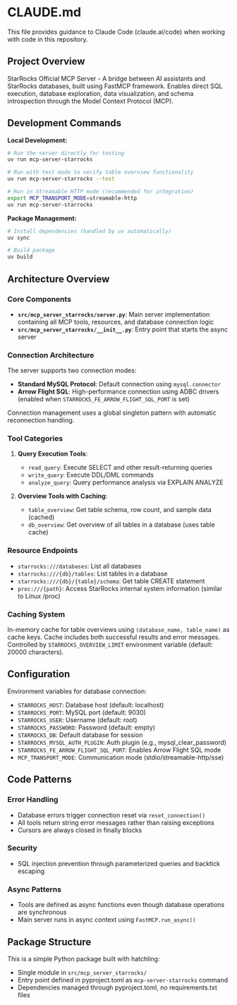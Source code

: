 # CLAUDE.md

This file provides guidance to Claude Code (claude.ai/code) when working with code in this repository.

## Project Overview

StarRocks Official MCP Server - A bridge between AI assistants and StarRocks databases, built using FastMCP framework. Enables direct SQL execution, database exploration, data visualization, and schema introspection through the Model Context Protocol (MCP).

## Development Commands

**Local Development:**
```bash
# Run the server directly for testing
uv run mcp-server-starrocks

# Run with test mode to verify table overview functionality
uv run mcp-server-starrocks --test

# Run in Streamable HTTP mode (recommended for integration)
export MCP_TRANSPORT_MODE=streamable-http
uv run mcp-server-starrocks
```

**Package Management:**
```bash
# Install dependencies (handled by uv automatically)
uv sync

# Build package
uv build
```

## Architecture Overview

### Core Components

- **`src/mcp_server_starrocks/server.py`**: Main server implementation containing all MCP tools, resources, and database connection logic
- **`src/mcp_server_starrocks/__init__.py`**: Entry point that starts the async server

### Connection Architecture

The server supports two connection modes:
- **Standard MySQL Protocol**: Default connection using `mysql.connector` 
- **Arrow Flight SQL**: High-performance connection using ADBC drivers (enabled when `STARROCKS_FE_ARROW_FLIGHT_SQL_PORT` is set)

Connection management uses a global singleton pattern with automatic reconnection handling.

### Tool Categories

1. **Query Execution Tools**:
   - `read_query`: Execute SELECT and other result-returning queries
   - `write_query`: Execute DDL/DML commands
   - `analyze_query`: Query performance analysis via EXPLAIN ANALYZE

2. **Overview Tools with Caching**:
   - `table_overview`: Get table schema, row count, and sample data (cached)
   - `db_overview`: Get overview of all tables in a database (uses table cache)
   
### Resource Endpoints

- `starrocks:///databases`: List all databases
- `starrocks:///{db}/tables`: List tables in a database  
- `starrocks:///{db}/{table}/schema`: Get table CREATE statement
- `proc:///{path}`: Access StarRocks internal system information (similar to Linux /proc)

### Caching System

In-memory cache for table overviews using `(database_name, table_name)` as cache keys. Cache includes both successful results and error messages. Controlled by `STARROCKS_OVERVIEW_LIMIT` environment variable (default: 20000 characters).

## Configuration

Environment variables for database connection:
- `STARROCKS_HOST`: Database host (default: localhost)
- `STARROCKS_PORT`: MySQL port (default: 9030)  
- `STARROCKS_USER`: Username (default: root)
- `STARROCKS_PASSWORD`: Password (default: empty)
- `STARROCKS_DB`: Default database for session
- `STARROCKS_MYSQL_AUTH_PLUGIN`: Auth plugin (e.g., mysql_clear_password)
- `STARROCKS_FE_ARROW_FLIGHT_SQL_PORT`: Enables Arrow Flight SQL mode
- `MCP_TRANSPORT_MODE`: Communication mode (stdio/streamable-http/sse)

## Code Patterns

### Error Handling
- Database errors trigger connection reset via `reset_connection()`
- All tools return string error messages rather than raising exceptions
- Cursors are always closed in finally blocks

### Security
- SQL injection prevention through parameterized queries and backtick escaping

### Async Patterns
- Tools are defined as async functions even though database operations are synchronous
- Main server runs in async context using `FastMCP.run_async()`

## Package Structure

This is a simple Python package built with hatchling:
- Single module in `src/mcp_server_starrocks/`
- Entry point defined in pyproject.toml as `mcp-server-starrocks` command
- Dependencies managed through pyproject.toml, no requirements.txt files